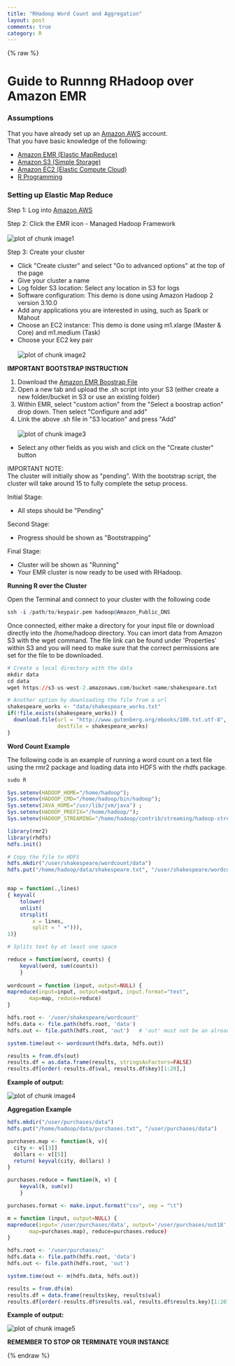 ```yaml
---
title: "RHadoop Word Count and Aggregation"
layout: post
comments: true
category: R
---
```


{% raw %}

# Guide to Runnng RHadoop over Amazon EMR #

###  Assumptions ###

That you have already set up an [Amazon AWS](http://aws.amazon.com/) account. <br>
That you have basic knowledge of the following: <br>
- [Amazon EMR (Elastic MapReduce)](http://aws.amazon.com/elasticmapreduce/) <br>
- [Amazon S3 (Simple Storage)](http://aws.amazon.com/s3/) <br>
- [Amazon EC2 (Elastic Compute Cloud)](http://aws.amazon.com/ec2/) <br>
- [R Programming](https://www.r-project.org/) <br>

### Setting up Elastic Map Reduce ###

Step 1: Log into [Amazon AWS](https://aws.amazon.com/)

Step 2: Click the EMR icon - Managed Hadoop Framework <br><br>
![plot of chunk image1](/figure/2015-10-15-RHadoop/image1.png)

Step 3: Create your cluster <br>
- Click "Create cluster" and select "Go to advanced options" at the top of the page <br>
- Give your cluster a name <br>
- Log folder S3 location: Select any location in S3 for logs <br>
- Software configuration: This demo is done using Amazon Hadoop 2 version 3.10.0 <br>
- Add any applications you are interested in using, such as Spark or Mahout <br>
- Choose an EC2 instance: This demo is done using m1.xlarge (Master & Core) and m1.medium (Task) <br>
- Choose your EC2 key pair <br><br>
![plot of chunk image2](/figure/2015-10-15-RHadoop/image2.png) <br>

<b> IMPORTANT BOOTSTRAP INSTRUCTION </b><br>

1. Download the [Amazon EMR Boostrap File](https://docs.google.com/uc?authuser=0&id=0B_DFy-IMDAf4aENDYXdVeGhOV3M&export=download)
2. Open a new tab and upload the .sh script into your S3 (either create a new folder/bucket in S3 or use an existing folder)
3. Within EMR, select "custom action" from the "Select a boostrap action" drop down.  Then select "Configure and add"
4. Link the above .sh file in "S3 location" and press "Add" <br><br>
![plot of chunk image3](/figure/2015-10-15-RHadoop/image3.png)
-  Select any other fields as you wish and click on the "Create cluster" button

IMPORTANT NOTE: <br>
The cluster will initially show as "pending".  With the bootstrap script, the cluster will take around 15 to fully complete the setup process.

Initial Stage: <br>
- All steps should be "Pending"

Second Stage: <br>
- Progress should be shown as "Bootstrapping"

Final Stage: <br>
- Cluster will be shown as "Running"
- Your EMR cluster is now ready to be used with RHadoop.


<b> Running R over the Cluster </b><br>

Open the Terminal and connect to your cluster with the following code

```r
ssh -i /path/to/keypair.pem hadoop@Amazon_Public_DNS
```

Once connected, either make a directory for your input file or download directly into the /home/hadoop directory.  You can imort data from Amazon S3 with the wget command.  The file link can be found under 'Properties' within S3 and you will need to make sure that the correct permissions are set for the file to be downloaded.

```r
# Create a local directory with the data
mkdir data
cd data
wget https://s3-us-west-2.amazonaws.com/bucket-name/shakespeare.txt

# Another option by downloading the file from a url
shakespeare_works <- "data/shakespeare_works.txt"
if(!file.exists(shakespeare_works)) {
  download.file(url = "http://www.gutenberg.org/ebooks/100.txt.utf-8",
                destfile = shakespeare_works)
}
```

<b> Word Count Example </b>

The following code is an example of running a word count on a text file using the rmr2 package and loading data into HDFS with the rhdfs package.

```r
sudo R

Sys.setenv(HADOOP_HOME="/home/hadoop");
Sys.setenv(HADOOP_CMD="/home/hadoop/bin/hadoop");
Sys.setenv(JAVA_HOME="/usr/lib/jvm/java") ;
Sys.setenv(HADOOP_PREFIX="/home/hadoop/");
Sys.setenv(HADOOP_STREAMING="/home/hadoop/contrib/streaming/hadoop-streaming.jar");

library(rmr2)
library(rhdfs)
hdfs.init()

# Copy the file to HDFS
hdfs.mkdir("/user/shakespeare/wordcount/data")
hdfs.put("/home/hadoop/data/shakespeare.txt", "/user/shakespeare/wordcount/data")


map = function(.,lines) 
{ keyval(
	tolower(
	unlist(
  	strsplit(
		x = lines,
    	split = " +"))),
1)}

# Splits text by at least one space

reduce = function(word, counts) { 
	keyval(word, sum(counts))
	}
	
wordcount = function (input, output=NULL) {
mapreduce(input=input, output=output, input.format="text",
       map=map, reduce=reduce)
}	

hdfs.root <- '/user/shakespeare/wordcount'
hdfs.data <- file.path(hdfs.root, 'data')
hdfs.out <- file.path(hdfs.root, 'out')   # 'out' must not be an already created folder

system.time(out <- wordcount(hdfs.data, hdfs.out))

results = from.dfs(out)
results.df = as.data.frame(results, stringsAsFactors=FALSE)
results.df[order(-results.df$val, results.df$key)[1:20],]
```

<b>Example of output: </b><br>

![plot of chunk image4](/figure/2015-10-15-RHadoop/image4.png) <br>

<b> Aggregation Example </b>

```r
hdfs.mkdir("/user/purchases/data")
hdfs.put("/home/hadoop/data/purchases.txt", "/user/purchases/data")

purchases.map <- function(k, v){
  city <- v[[3]]
  dollars <- v[[5]]
  return( keyval(city, dollars) )
}

purchases.reduce = function(k, v) { 
	keyval(k, sum(v))
	}

purchases.format <- make.input.format("csv", sep = "\t")

m = function (input, output=NULL) {
mapreduce(input='/user/purchases/data', output='/user/purchases/out18', input.format=purchases.format,
       map=purchases.map), reduce=purchases.reduce)
} 

hdfs.root <- '/user/purchases/'
hdfs.data <- file.path(hdfs.root, 'data')
hdfs.out <- file.path(hdfs.root, 'out') 

system.time(out <- m(hdfs.data, hdfs.out))

results = from.dfs(m)
results.df = data.frame(results$key, results$val)
results.df[order(-results.df$results.val, results.df$results.key)[1:20],]
```
<b>Example of output: </b><br>

![plot of chunk image5](/figure/2015-10-15-RHadoop/image5.png) <br>


<b> REMEMBER TO STOP OR TERMINATE YOUR INSTANCE </b><br>

{% endraw %}

<script>
  (function(i,s,o,g,r,a,m){i['GoogleAnalyticsObject']=r;i[r]=i[r]||function(){
  (i[r].q=i[r].q||[]).push(arguments)},i[r].l=1*new Date();a=s.createElement(o),
  m=s.getElementsByTagName(o)[0];a.async=1;a.src=g;m.parentNode.insertBefore(a,m)
  })(window,document,'script','//www.google-analytics.com/analytics.js','ga');

  ga('create', 'UA-57468410-2', 'auto');
  ga('send', 'pageview');

</script>

